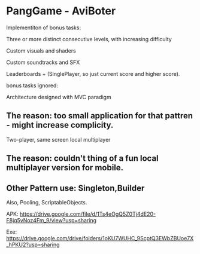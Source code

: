 # PangGame - AviBoter

 Implementiton of bonus tasks:
 
Three or more distinct consecutive levels, with increasing difficulty

Custom visuals and shaders 

Custom soundtracks and SFX 

Leaderboards + (SinglePlayer, so just current score and higher score).


bonus tasks ignored:

Architecture designed with MVC paradigm 

The reason: too small application for that pattren - might increase complicity.
------------------------------------

Two-player, same screen local multiplayer 

The reason: couldn't thing of a fun local multiplayer version for mobile.
------------------------------------

Other Pattern use:
Singleton,Builder
------------------------------------

Also,
Pooling, ScriptableObjects.

APK:
https://drive.google.com/file/d/1Ts4eOgQ5Z0Tj4dE20-F8jq5vNoz4Fm_9/view?usp=sharing

Exe:
https://drive.google.com/drive/folders/1oKU7WUHC_9ScptQ3EWbZBUoe7X_hPKU2?usp=sharing

